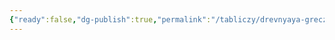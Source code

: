 ```yaml
---
{"ready":false,"dg-publish":true,"permalink":"/tabliczy/drevnyaya-grecziya/golova-aleksandra-makedonskogo-iz-pergama/","dgPassFrontmatter":true}
---
```



